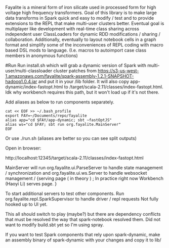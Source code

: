 Fayalite is a mineral form of iron silicate used in processed form for
high voltage high frequency transformers. Goal of this library is to
make large data transforms in Spark quick and easy to modify / test and to 
provide extensions to the REPL that make multi-user clusters better. 
Eventual goal is multiplayer like development with real-time class sharing
across independent user ClassLoaders for dynamic RDD modifications / 
sharing / collaboration. Additionally, eventually to layout notebook cells in a graph
format and simplify some of the inconveniences of REPL coding with macro based
DSL mods to language. (I.e. macros to autoimport case class members in anonymous 
functions)

#Run
Run install.sh which will grab a dynamic version of Spark
with multi-user/multi-classloader cluster patches from 
https://s3-us-west-1.amazonaws.com/fayalite/spark-assembly-1.2.1-SNAPSHOT-hadoop1.0.4.jar
and put it in your /lib folder. It will also copy app-dynamic/index-fastopt.html
to /target/scala-2.11/classes/index-fastopt.html. Idk why workbench requires 
this path, but it won't load up if it's not there.

Add aliases as below to run components separately.

```
cat << EOF >> ~/.bash_profile
export FAY=~/Documents/repo/fayalite
alias app="cd $FAY/app-dynamic; sbt ~fastOptJS"
alias ws="cd $FAY; sbt run org.fayalite.MainServer"
EOF
```

Or use ./run.sh (aliases are better so you can see split outputs)

Open in browser:

http://localhost:12345/target/scala-2.11/classes/index-fastopt.html


MainServer will run org.fayalite.ui.ParseServer to handle state 
management / synchronization and org.fayalite.ui.ws.Server 
to handle websocket management / {serving page ( in theory ) ; 
In practice right now Workbench (Haoyi Li) serves page. }


To start additional servers to test other components.
Run org.fayalite.repl.SparkSupervisor to handle driver / repl requests
Not fully hooked up to UI yet.

This all should switch to play (maybe?) but there are dependency conflicts that must be
resolved the way that spark-notebook resolved them. Did not want to modify
build.sbt yet so I'm using spray.

If you want to test Spark components that rely upon spark-dynamic, make an
assembly binary of spark-dynamic with your changes and copy it to lib/